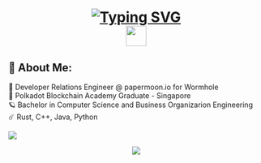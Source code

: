 <h1 align="center">
  <a href="https://git.io/typing-svg">
    <img src="https://readme-typing-svg.demolab.com?font=Fira+Code&pause=1000&color=888ECC&center=true&random=false&width=435&lines=Hello+There+%F0%9F%91%8B;++This+is+Ilaria;+Nice+to+meet+you+!" alt="Typing SVG" />
  </a>
<br>
<img src="https://raw.githubusercontent.com/innng/innng/master/assets/kyubey.gif" height="40" />
</h1>


## 💫 About Me:
🌙 Developer Relations Engineer @ papermoon.io for Wormhole <br>🌱 Polkadot Blockchain Academy Graduate - Singapore<br>🪐 Bachelor in Computer Science and Business Organizarion Engineering<br>☄️ Rust, C++, Java, Python<br>


[![](https://visitcount.itsvg.in/api?id=ilariae&label=Views&color=10&pretty=true)](https://visitcount.itsvg.in)


<!--
stats websites:
- https://github-profile-summary-cards.vercel.app/demo.html
- GPRM https://gprm.itsvg.in ) 

-->

<!--footer-->
<p align="center">
  <img src="https://capsule-render.vercel.app/api?type=waving&color=gradient&height=60&section=footer"/>
</p>

<!--

Here are some ideas to get you started:

- 🔭 I’m currently working on ...
- 🌱 I’m currently learning ...
- 👯 I’m looking to collaborate on ...
- 🤔 I’m looking for help with ...
- 💬 Ask me about ...
- 📫 How to reach me: ...
- 😄 Pronouns: ...
- ⚡ Fun fact: ...
- 🌙
- 🌸
- 🪐

Section ideas: 
📚 Learning
💻 Current projects

years of education and years of experience 

certificates 

what do i do and what have i done

kaggle 
leetcode
spotify 

<details>
  <br />
  <summary><b>⚙️ Per aprire un elenco</b></summary>
  	<ul>
  	    <li><b>titolo:</b> item</li>
	    <
	</ul>
</details>

eth&btc address



-->
